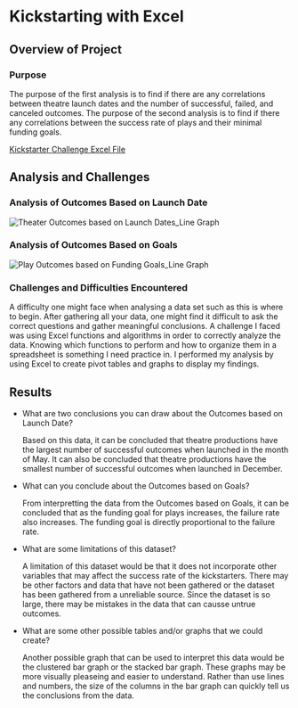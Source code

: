 # Kickstarting with Excel

## Overview of Project

### Purpose

The purpose of the first analysis is to find if there are any correlations between theatre launch dates and the number of successful, failed, and canceled outcomes. The purpose of the second analysis is to find if there any correlations between the success rate of plays and their minimal funding goals.  

[Kickstarter Challenge Excel File](path/to/Kickstarter_Challenge.xlxs)

## Analysis and Challenges

### Analysis of Outcomes Based on Launch Date

![Theater Outcomes based on Launch Dates_Line Graph](path/to/Theater_Outcomes_vs_Launch.png)

### Analysis of Outcomes Based on Goals

![Play Outcomes based on Funding Goals_Line Graph](path/to/Outcomes_vs_Goals.png)

### Challenges and Difficulties Encountered

  A difficulty one might face when analysing a data set such as this is where to begin. After gathering all your data, one might find it difficult to ask the correct questions and gather meaningful conclusions. A challenge I faced was using Excel functions and algorithms in order to correctly analyze the data. Knowing which functions to perform and how to organize them in a spreadsheet is something I need practice in. I performed my analysis by using Excel to create pivot tables and graphs to display my findings. 

## Results

- What are two conclusions you can draw about the Outcomes based on Launch Date?
  
  Based on this data, it can be concluded that theatre productions have the largest number of successful outcomes when launched in the month of May. It can also be concluded that theatre productions have the smallest number of successful outcomes when launched in December. 

- What can you conclude about the Outcomes based on Goals?

  From interpretting the data from the Outcomes based on Goals, it can be concluded that as the funding goal for plays increases, the failure rate also increases. The funding goal is directly proportional to the failure rate.  

- What are some limitations of this dataset?

  A limitation of this dataset would be that it does not incorporate other variables that may affect the success rate of the kickstarters. There may be other factors and data that have not been gathered or the dataset has been gathered from a unreliable source. Since the dataset is so large, there may be mistakes in the data that can causse untrue outcomes. 

- What are some other possible tables and/or graphs that we could create?

  Another possible graph that can be used to interpret this data would be the clustered bar graph or the stacked bar graph. These graphs may be more visually pleaseing and easier to understand. Rather than use lines and numbers, the size of the columns in the bar graph can quickly tell us the conclusions from the data.
